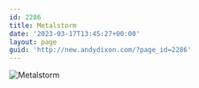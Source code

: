 ```yaml
---
id: 2286
title: Metalstorm
date: '2023-03-17T13:45:27+00:00'
layout: page
guid: 'http://new.andydixon.com/?page_id=2286'
---
```


![Metalstorm](https://i0.wp.com/assets.g8x2.ldn.idrivee2-23.com/posters/Metalstorm%2001.jpg?w=1200&ssl=1 "Metalstorm")